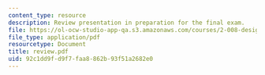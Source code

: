 ```yaml
---
content_type: resource
description: Review presentation in preparation for the final exam.
file: https://ol-ocw-studio-app-qa.s3.amazonaws.com/courses/2-008-design-and-manufacturing-ii-spring-2003/92c1dd9fd9f7faa8862b93f51a2682e0_review.pdf
file_type: application/pdf
resourcetype: Document
title: review.pdf
uid: 92c1dd9f-d9f7-faa8-862b-93f51a2682e0
---
```

